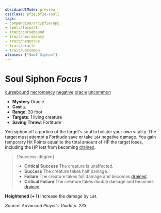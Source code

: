 ```yaml
---
obsidianUIMode: preview
cssclass: pf2e,pf2e-spell
tags:
- compendium/src/pf2e/apg
- spell/focus/1
- trait/cursebound
- trait/necromancy
- trait/negative
- trait/oracle
- trait/uncommon
aliases: ["Soul Siphon"]
---
```

# Soul Siphon *Focus 1*   
[cursebound](cursebound-apg.md "Cursebound Spell Trait")  [necromancy](necromancy.md "Necromancy School Trait")  [negative](negative.md "Negative Energy & Element Trait")  [oracle](Reference/Rules/Traits/oracle-apg.md "Oracle Class Trait")  [uncommon](uncommon.md "Uncommon Rarity Trait")  

- **Mystery** Oracle
- **Cast** [>](chapter-9-playing-the-game.md#Actions "Single Action") 
- **Range**: 30 foot
- **Targets**: 1 living creature
- **Saving Throw**: Fortitude

You siphon off a portion of the target's soul to bolster your own vitality. The target must attempt a Fortitude save or take `1d4` negative damage. You gain temporary Hit Points equal to the total amount of HP the target loses, including the HP lost from becoming [drained](conditions.md#Drained).

> [!success-degree] 
> - **Critical Success** The creature is unaffected.
> - **Success** The creature takes half damage.
> - **Failure** The creature takes full damage and becomes [drained](conditions.md#Drained).
> - **Critical Failure** The creature takes double damage and becomes [drained](conditions.md#Drained).

**Heightened (+ 1)** Increase the damage by `1d4`.

*Source: Advanced Player's Guide p. 233*